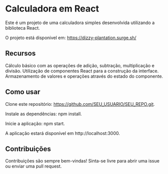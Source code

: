 # Calculadora em React
Este é um projeto de uma calculadora simples desenvolvida utilizando a biblioteca React.

O projeto está disponivel em: https://dizzy-plantation.surge.sh/

## Recursos
Cálculo básico com as operações de adição, subtração, multiplicação e divisão.
Utilização de componentes React para a construção da interface.
Armazenamento de valores e operações através do estado do componente.

## Como usar
Clone este repositório: https://github.com/SEU_USUARIO/SEU_REPO.git.

Instale as dependências: npm install.

Inicie a aplicação: npm start.

A aplicação estará disponível em http://localhost:3000.

## Contribuições
Contribuições são sempre bem-vindas! Sinta-se livre para abrir uma issue ou enviar uma pull request.
